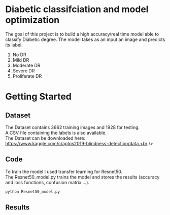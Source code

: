 # Diabetic classifciation and model optimization
The goal of this project is to build a high accuracy/real time model able to classify Diabetic degree. The model takes as an input an image and predicts its label. 
1. No DR
1. Mild DR
1. Moderate DR
1. Severe DR
1. Proliferate DR
# Getting Started
## Dataset
The Dataset contains 3662 training images and 1928 for testing.<br />
A CSV file containing the labels is also available.<br />
The Dataset can be downloaded here: https://www.kaggle.com/c/aptos2019-blindness-detection/data.<br />
## Code
To train the model I used transfer learning for Resnet50.<br />
The Resnet50_model.py trains the model and stores the results (accuracy and loss functions, confusion matrix ...).  
```bash
python Resnet50_model.py
```
## Results
![]()




